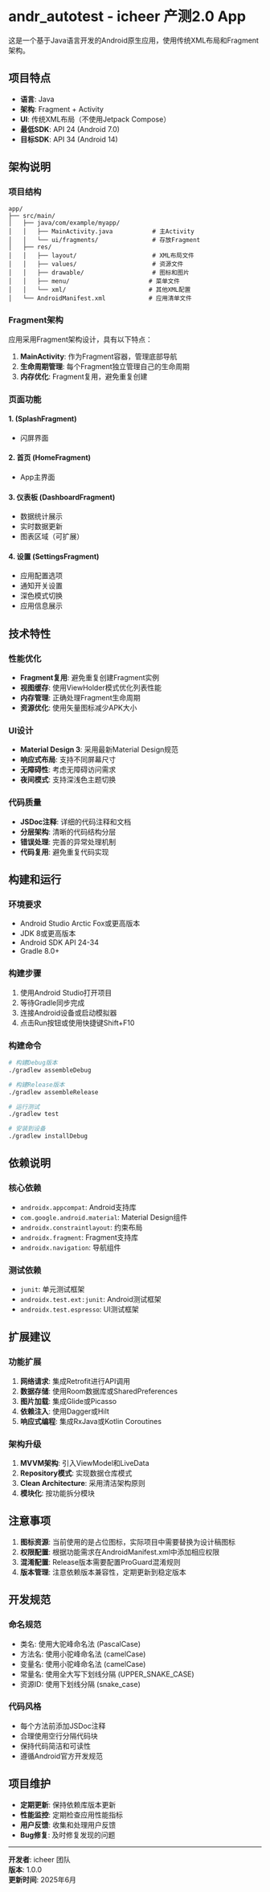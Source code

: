 # andr_autotest - icheer 产测2.0 App

这是一个基于Java语言开发的Android原生应用，使用传统XML布局和Fragment架构。

## 项目特点

- **语言**: Java
- **架构**: Fragment + Activity
- **UI**: 传统XML布局（不使用Jetpack Compose）
- **最低SDK**: API 24 (Android 7.0)
- **目标SDK**: API 34 (Android 14)

## 架构说明

### 项目结构
```
app/
├── src/main/
│   ├── java/com/example/myapp/
│   │   ├── MainActivity.java           # 主Activity
│   │   └── ui/fragments/               # 存放Fragment
│   ├── res/
│   │   ├── layout/                     # XML布局文件
│   │   ├── values/                     # 资源文件
│   │   ├── drawable/                   # 图标和图片
│   │   ├── menu/                      # 菜单文件
│   │   └── xml/                       # 其他XML配置
│   └── AndroidManifest.xml            # 应用清单文件
```

### Fragment架构

应用采用Fragment架构设计，具有以下特点：

1. **MainActivity**: 作为Fragment容器，管理底部导航
2. **生命周期管理**: 每个Fragment独立管理自己的生命周期
3. **内存优化**: Fragment复用，避免重复创建

### 页面功能

#### 1.  (SplashFragment)
- 闪屏界面

#### 2. 首页 (HomeFragment)
- App主界面

#### 3. 仪表板 (DashboardFragment)
- 数据统计展示
- 实时数据更新
- 图表区域（可扩展）

#### 4. 设置 (SettingsFragment)
- 应用配置选项
- 通知开关设置
- 深色模式切换
- 应用信息展示

## 技术特性

### 性能优化
- **Fragment复用**: 避免重复创建Fragment实例
- **视图缓存**: 使用ViewHolder模式优化列表性能
- **内存管理**: 正确处理Fragment生命周期
- **资源优化**: 使用矢量图标减少APK大小

### UI设计
- **Material Design 3**: 采用最新Material Design规范
- **响应式布局**: 支持不同屏幕尺寸
- **无障碍性**: 考虑无障碍访问需求
- **夜间模式**: 支持深浅色主题切换

### 代码质量
- **JSDoc注释**: 详细的代码注释和文档
- **分层架构**: 清晰的代码结构分层
- **错误处理**: 完善的异常处理机制
- **代码复用**: 避免重复代码实现

## 构建和运行

### 环境要求
- Android Studio Arctic Fox或更高版本
- JDK 8或更高版本
- Android SDK API 24-34
- Gradle 8.0+

### 构建步骤
1. 使用Android Studio打开项目
2. 等待Gradle同步完成
3. 连接Android设备或启动模拟器
4. 点击Run按钮或使用快捷键Shift+F10

### 构建命令
```bash
# 构建Debug版本
./gradlew assembleDebug

# 构建Release版本
./gradlew assembleRelease

# 运行测试
./gradlew test

# 安装到设备
./gradlew installDebug
```

## 依赖说明

### 核心依赖
- `androidx.appcompat`: Android支持库
- `com.google.android.material`: Material Design组件
- `androidx.constraintlayout`: 约束布局
- `androidx.fragment`: Fragment支持库
- `androidx.navigation`: 导航组件

### 测试依赖
- `junit`: 单元测试框架
- `androidx.test.ext:junit`: Android测试框架
- `androidx.test.espresso`: UI测试框架

## 扩展建议

### 功能扩展
1. **网络请求**: 集成Retrofit进行API调用
2. **数据存储**: 使用Room数据库或SharedPreferences
3. **图片加载**: 集成Glide或Picasso
4. **依赖注入**: 使用Dagger或Hilt
5. **响应式编程**: 集成RxJava或Kotlin Coroutines

### 架构升级
1. **MVVM架构**: 引入ViewModel和LiveData
2. **Repository模式**: 实现数据仓库模式
3. **Clean Architecture**: 采用清洁架构原则
4. **模块化**: 按功能拆分模块

## 注意事项

1. **图标资源**: 当前使用的是占位图标，实际项目中需要替换为设计稿图标
2. **权限配置**: 根据功能需求在AndroidManifest.xml中添加相应权限
3. **混淆配置**: Release版本需要配置ProGuard混淆规则
4. **版本管理**: 注意依赖版本兼容性，定期更新到稳定版本

## 开发规范

### 命名规范
- 类名: 使用大驼峰命名法 (PascalCase)
- 方法名: 使用小驼峰命名法 (camelCase)  
- 变量名: 使用小驼峰命名法 (camelCase)
- 常量名: 使用全大写下划线分隔 (UPPER_SNAKE_CASE)
- 资源ID: 使用下划线分隔 (snake_case)

### 代码风格
- 每个方法前添加JSDoc注释
- 合理使用空行分隔代码块
- 保持代码简洁和可读性
- 遵循Android官方开发规范

## 项目维护

- **定期更新**: 保持依赖库版本更新
- **性能监控**: 定期检查应用性能指标
- **用户反馈**: 收集和处理用户反馈
- **Bug修复**: 及时修复发现的问题


---

**开发者**: icheer 团队  
**版本**: 1.0.0  
**更新时间**: 2025年6月 